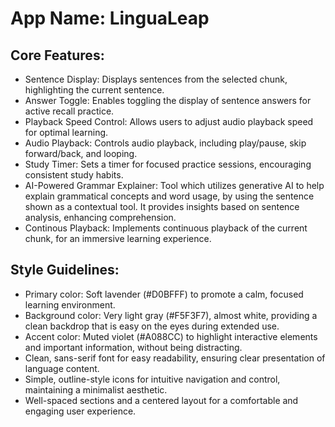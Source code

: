 # **App Name**: LinguaLeap

## Core Features:

- Sentence Display: Displays sentences from the selected chunk, highlighting the current sentence.
- Answer Toggle: Enables toggling the display of sentence answers for active recall practice.
- Playback Speed Control: Allows users to adjust audio playback speed for optimal learning.
- Audio Playback: Controls audio playback, including play/pause, skip forward/back, and looping.
- Study Timer: Sets a timer for focused practice sessions, encouraging consistent study habits.
- AI-Powered Grammar Explainer: Tool which utilizes generative AI to help explain grammatical concepts and word usage, by using the sentence shown as a contextual tool. It provides insights based on sentence analysis, enhancing comprehension.
- Continous Playback: Implements continuous playback of the current chunk, for an immersive learning experience.

## Style Guidelines:

- Primary color: Soft lavender (#D0BFFF) to promote a calm, focused learning environment.
- Background color: Very light gray (#F5F3F7), almost white, providing a clean backdrop that is easy on the eyes during extended use.
- Accent color: Muted violet (#A088CC) to highlight interactive elements and important information, without being distracting.
- Clean, sans-serif font for easy readability, ensuring clear presentation of language content.
- Simple, outline-style icons for intuitive navigation and control, maintaining a minimalist aesthetic.
- Well-spaced sections and a centered layout for a comfortable and engaging user experience.